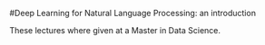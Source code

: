 #Deep Learning for Natural Language Processing: an introduction

These lectures where given at a Master in Data Science.